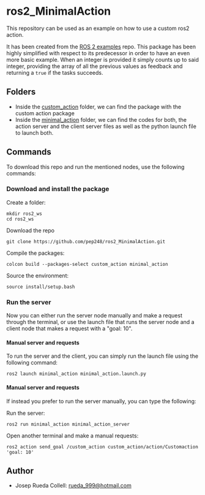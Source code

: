 # ros2_MinimalAction

This repository can be used as an example on how to use a custom ros2 action.

It has been created from the [ROS 2 examples](https://github.com/ros2/examples/tree/humble) repo.
This package has been highly simplified with respect to its predecessor in order to have an even more basic example.
When an integer is provided it simply counts up to said integer, providing the array of all the previous values as feedback and returning a `true` if the tasks succeeds.


## Folders
* Inside the [custom_action](custom_action) folder, we can find the package with the custom action package
* Inside the [minimal_action](minimal_action) folder, we can find the codes for both, the action server and the client server files as well as the python launch file to launch both.

## Commands
To download this repo and run the mentioned nodes, use the following commands:

### Download and install the package
Create a folder:
```
mkdir ros2_ws
cd ros2_ws
```

Download the repo
```
git clone https://github.com/pep248/ros2_MinimalAction.git
```

Compile the packages:
```
colcon build --packages-select custom_action minimal_action
```

Source the environment:
```
source install/setup.bash
```
### Run the server
Now you can either run the server node manually and make a request through the terminal, or use the launch file that runs the server node and a client node that makes a request with a "goal: 10".

#### Manual server and requests
To run the server and the client, you can simply run the launch file using the following command:
```
ros2 launch minimal_action minimal_action.launch.py 
```

#### Manual server and requests
If instead you prefer to run the server manually, you can type the following:

Run the server:
```
ros2 run minimal_action minimal_action_server 
```

Open another terminal and make a manual requests:
```
ros2 action send_goal /custom_action custom_action/action/Customaction 'goal: 10'
```

## Author
* Josep Rueda Collell: rueda_999@hotmail.com


